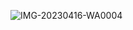 ![IMG-20230416-WA0004](https://github.com/BhuvneshSinghKushwah/lnctmcq/assets/74913365/1e76fefa-007d-4b34-822c-5293b0e88979)
